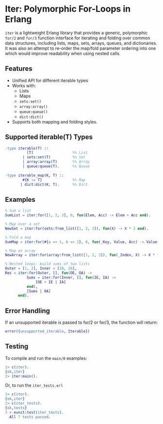 # Iter: Polymorphic For-Loops in Erlang

`iter` is a lightweight Erlang library that provides a generic, polymorphic `for/2` and `for/3` function interface for iterating and folding over common data structures, including lists, maps, sets, arrays, queues, and dictionaries. It was also an attempt to re-order the map/fold parameter ordering into one which would improve readability when using nested calls. 

## Features

- Unified API for different iterable types
- Works with:
  - Lists
  - Maps
  - `sets:set()`
  - `array:array()`
  - `queue:queue()`
  - `dict:dict()`
- Supports both mapping and folding styles.

## Supported iterable(T) Types

```erlang
-type iterable(T) ::
          [T]                  %% List
        | sets:set(T)          %% Set
        | array:array(T)       %% Array
        | queue:queue(T).      %% Queue
       
-type iterable_map(K, T) ::
        #{K := T}              %% Map
       | dict:dict(K, T).      %% Dict        
```

## Examples

```erlang
% Sum a list
SumList = iter:for([1, 2, 3], 0, fun(Elem, Acc) -> Elem + Acc end).

% Map over a set
NewSet = iter:for(sets:from_list([1, 2, 3]), fun(X) -> X * 2 end).

% Fold a map
SumMap = iter:for(#{a => 1, b => 2}, 0, fun(_Key, Value, Acc) -> Value + Acc end).

% Map an array
NewArray = iter:for(array:from_list([1, 2, 3]), fun(_Index, X) -> X * 10 end).

% Nested loops: build sums of two lists
Outer = [1, 2], Inner = [10, 20],
Res = iter:for(Outer, [], fun(OE, OA) ->
          Sums = iter:for(Inner, [], fun(IE, IA) ->
              [OE + IE | IA]
          end),
          [Sums | OA]
      end).
```

## Error Handling

If an unsupported iterable is passed to for/2 or for/3, the function will return:

```erlang
error({unsupported_iterable, Iterable})
```

## Testing

To compile and run the `main/0` examples:

```erlang
1> c(iter).
{ok,iter}
2> iter:main().
```

Or, to run the `iter_tests.erl`
```erlang
1> c(iter).
{ok,iter}
2> c(iter_tests).
{ok,tests}
3 > eunit:test(iter_tests).
  All 7 tests passed.
```